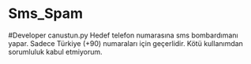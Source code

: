 # Sms_Spam
#Developer canustun.py
Hedef telefon numarasına sms bombardımanı yapar.
Sadece Türkiye (+90) numaraları için geçerlidir.
Kötü kullanımdan sorumluluk kabul etmiyorum.
